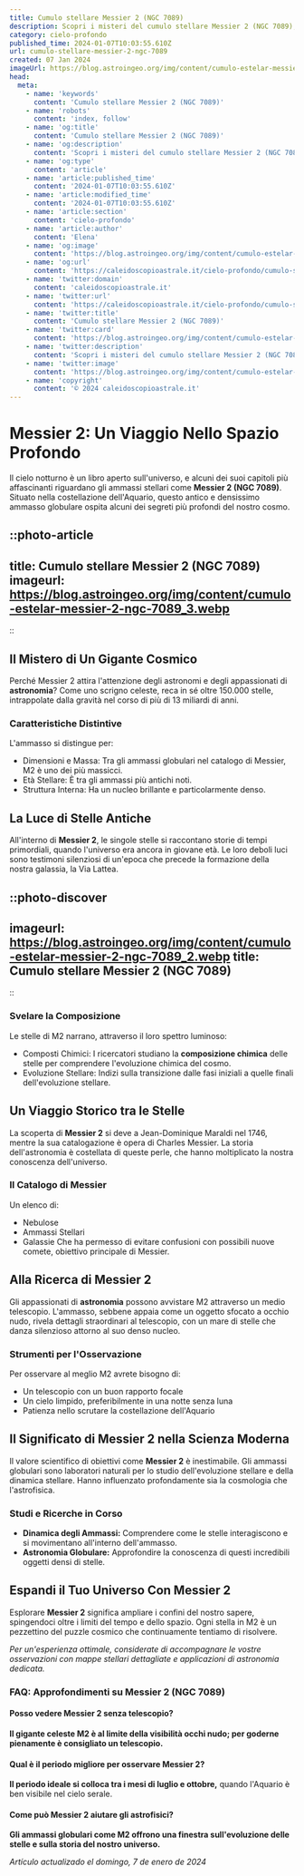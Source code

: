```yaml
---
title: Cumulo stellare Messier 2 (NGC 7089)
description: Scopri i misteri del cumulo stellare Messier 2 (NGC 7089), un gioiello celeste ricco di stelle antiche. Esplora con noi luniverso!
category: cielo-profondo
published_time: 2024-01-07T10:03:55.610Z
url: cumulo-stellare-messier-2-ngc-7089
created: 07 Jan 2024
imageUrl: https://blog.astroingeo.org/img/content/cumulo-estelar-messier-2-ngc-7089_3.webp
head:
  meta:
    - name: 'keywords'
      content: 'Cumulo stellare Messier 2 (NGC 7089)'
    - name: 'robots'
      content: 'index, follow'
    - name: 'og:title'
      content: 'Cumulo stellare Messier 2 (NGC 7089)'
    - name: 'og:description'
      content: 'Scopri i misteri del cumulo stellare Messier 2 (NGC 7089), un gioiello celeste ricco di stelle antiche. Esplora con noi luniverso!'
    - name: 'og:type'
      content: 'article'
    - name: 'article:published_time'
      content: '2024-01-07T10:03:55.610Z'
    - name: 'article:modified_time'
      content: '2024-01-07T10:03:55.610Z'
    - name: 'article:section'
      content: 'cielo-profondo'
    - name: 'article:author'
      content: 'Elena'
    - name: 'og:image'
      content: 'https://blog.astroingeo.org/img/content/cumulo-estelar-messier-2-ngc-7089_3.webp'
    - name: 'og:url'
      content: 'https://caleidoscopioastrale.it/cielo-profondo/cumulo-stellare-messier-2-ngc-7089'
    - name: 'twitter:domain'
      content: 'caleidoscopioastrale.it'
    - name: 'twitter:url'
      content: 'https://caleidoscopioastrale.it/cielo-profondo/cumulo-stellare-messier-2-ngc-7089'
    - name: 'twitter:title'
      content: 'Cumulo stellare Messier 2 (NGC 7089)'
    - name: 'twitter:card'
      content: 'https://blog.astroingeo.org/img/content/cumulo-estelar-messier-2-ngc-7089_3.webp'
    - name: 'twitter:description'
      content: 'Scopri i misteri del cumulo stellare Messier 2 (NGC 7089), un gioiello celeste ricco di stelle antiche. Esplora con noi luniverso!'
    - name: 'twitter:image'
      content: 'https://blog.astroingeo.org/img/content/cumulo-estelar-messier-2-ngc-7089_3.webp'
    - name: 'copyright'
      content: '© 2024 caleidoscopioastrale.it'
---
```

# Messier 2: Un Viaggio Nello Spazio Profondo

Il cielo notturno è un libro aperto sull'universo, e alcuni dei suoi capitoli più affascinanti riguardano gli ammassi stellari come **Messier 2 (NGC 7089)**. Situato nella costellazione dell'Aquario, questo antico e densissimo ammasso globulare ospita alcuni dei segreti più profondi del nostro cosmo.

::photo-article
---
title: Cumulo stellare Messier 2 (NGC 7089)
imageurl: https://blog.astroingeo.org/img/content/cumulo-estelar-messier-2-ngc-7089_3.webp
---
::

## Il Mistero di Un Gigante Cosmico

Perché Messier 2 attira l'attenzione degli astronomi e degli appassionati di **astronomia**? Come uno scrigno celeste, reca in sé oltre 150.000 stelle, intrappolate dalla gravità nel corso di più di 13 miliardi di anni.

### **Caratteristiche Distintive**

L'ammasso si distingue per:

- Dimensioni e Massa: Tra gli ammassi globulari nel catalogo di Messier, M2 è uno dei più massicci.
- Età Stellare: È tra gli ammassi più antichi noti.
- Struttura Interna: Ha un nucleo brillante e particolarmente denso.

## La Luce di Stelle Antiche

All'interno di **Messier 2**, le singole stelle si raccontano storie di tempi primordiali, quando l'universo era ancora in giovane età. Le loro deboli luci sono testimoni silenziosi di un'epoca che precede la formazione della nostra galassia, la Via Lattea.

::photo-discover
---
imageurl: https://blog.astroingeo.org/img/content/cumulo-estelar-messier-2-ngc-7089_2.webp
title: Cumulo stellare Messier 2 (NGC 7089)
---
::

### **Svelare la Composizione**

Le stelle di M2 narrano, attraverso il loro spettro luminoso:

- Composti Chimici: I ricercatori studiano la **composizione chimica** delle stelle per comprendere l'evoluzione chimica del cosmo.
- Evoluzione Stellare: Indizi sulla transizione dalle fasi iniziali a quelle finali dell'evoluzione stellare.

## Un Viaggio Storico tra le Stelle

La scoperta di **Messier 2** si deve a Jean-Dominique Maraldi nel 1746, mentre la sua catalogazione è opera di Charles Messier. La storia dell'astronomia è costellata di queste perle, che hanno moltiplicato la nostra conoscenza dell'universo.

### **Il Catalogo di Messier**

Un elenco di:

- Nebulose
- Ammassi Stellari
- Galassie
Che ha permesso di evitare confusioni con possibili nuove comete, obiettivo principale di Messier.

## Alla Ricerca di Messier 2

Gli appassionati di **astronomia** possono avvistare M2 attraverso un medio telescopio. L'ammasso, sebbene appaia come un oggetto sfocato a occhio nudo, rivela dettagli straordinari al telescopio, con un mare di stelle che danza silenzioso attorno al suo denso nucleo.

### **Strumenti per l'Osservazione**

Per osservare al meglio M2 avrete bisogno di:

- Un telescopio con un buon rapporto focale
- Un cielo limpido, preferibilmente in una notte senza luna
- Patienza nello scrutare la costellazione dell'Aquario

## Il Significato di Messier 2 nella Scienza Moderna

Il valore scientifico di obiettivi come **Messier 2** è inestimabile. Gli ammassi globulari sono laboratori naturali per lo studio dell'evoluzione stellare e della dinamica stellare. Hanno influenzato profondamente sia la cosmologia che l'astrofisica.

### **Studi e Ricerche in Corso**

- **Dinamica degli Ammassi:** Comprendere come le stelle interagiscono e si movimentano all'interno dell'ammasso.
- **Astronomia Globulare:** Approfondire la conoscenza di questi incredibili oggetti densi di stelle.

## Espandi il Tuo Universo Con Messier 2

Esplorare **Messier 2** significa ampliare i confini del nostro sapere, spingendoci oltre i limiti del tempo e dello spazio. Ogni stella in M2 è un pezzettino del puzzle cosmico che continuamente tentiamo di risolvere.

*Per un'esperienza ottimale, considerate di accompagnare le vostre osservazioni con mappe stellari dettagliate e applicazioni di astronomia dedicata.*

### FAQ: Approfondimenti su Messier 2 (NGC 7089)

#### Posso vedere Messier 2 senza telescopio?
**Il gigante celeste M2 è al limite della visibilità occhi nudo; per goderne pienamente è consigliato un telescopio.**

#### Qual è il periodo migliore per osservare Messier 2?
**Il periodo ideale si colloca tra i mesi di luglio e ottobre,** quando l'Aquario è ben visibile nel cielo serale.

#### Come può Messier 2 aiutare gli astrofisici?
**Gli ammassi globulari come M2 offrono una finestra sull'evoluzione delle stelle e sulla storia del nostro universo.**


_Artículo actualizado el domingo, 7 de enero de 2024_